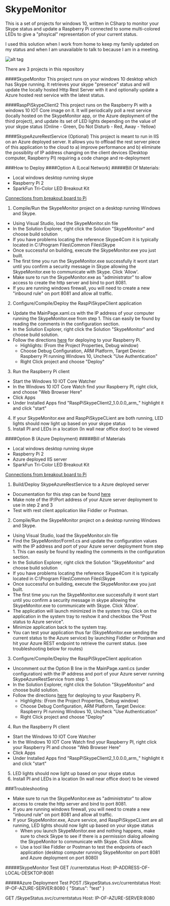 # SkypeMonitor

This is a set of projects for windows 10, written in CSharp to monitor your Skype status and update a Raspberry Pi connected to 
some multi-colored LEDs to give a "phsyical" representation of your current status.   

I used this solution when I work from home to keep my family updated on my status and when I am unavailable to talk to because I am
in a meeting.


![alt tag](https://raw.github.com/corky/SkypeMonitorSolution/master/HowItWorks.png)

There are 3 projects in this repository

####SkypeMonitor 
This project runs on your windows 10 desktop which has Skype running.  It retrieves your skype "presence" status and will update the locally hosted Http Rest Server with it and optionally update a Azure hosted rest service with the latest status.

####RaspPiSkypeClient2 
This project runs on the Raspberry Pi with a windows 10 IOT Core image on it.   It will periodically poll a rest service (locally hosted on the SkypeMonitor app, or the Azure deployment of the third project), and update its set of LED lights depending on the value of your skype status (Online - Green, Do Not Disturb - Red, Away - Yellow)

####SkypeAzureRestService
(Optional) This project is meant to run in IIS on an Azure deployed server.   It allows you to offload the rest server piece of this application to the cloud to a) improve performance and b) eliminate the possiblity of IP address changing on the client devices (Desktop computer, Raspberry PI) requiring a code change and re-deployment

###How to Deploy
####Option A (Local Network)
#####Bill Of Materials: 
* Local windows desktop running skype
* Raspberry Pi 2
* SparkFun Tri-Color LED Breakout Kit

[Connections from breakout board to Pi](https://raw.github.com/corky/SkypeMonitorSolution/master/PiWithLEDs2.png)

1. Compile/Run the SkypeMonitor project on a desktop running Windows and Skype.
  * Using Visual Studio, load the SkypeMonitor.sln file
  * In the Solution Explorer, right click the Solution "SkypeMonitor" and choose build solution
  * If you have problems locating the reference Skype4Com it is typically located in C:\Program Files\Common Files\Skype
  * Once successful on building, execute the SkypeMonitor.exe you just built.
  * The first time you run the SkypeMonitor.exe successfully it wont start until you confirm a security message in Skype allowing the SkypeMonitor.exe to communicate with Skype.  Click 'Allow'.
  * Make sure to run the SkypeMonitor.exe as "administrator" to allow access to create the http server and bind to port 8081.
  * If you are running windows firewall, you will need to create a new "inbound rule" on port 8081 and allow all traffic.
2. Configure/Compile/Deploy the RaspPiSkypeClient application 
  * Update the MainPage.xaml.cs with the IP address of your computer running the SkypeMonitor.exe from step 1.  This can easily be found by reading the comments in the configuration section.
  * In the Solution Explorer, right click the Solution "SkypeMonitor" and choose build solution.
  * Follow the directions [here](http://ms-iot.github.io/content/en-US/GetStarted.htm) for deploying to your Raspberry Pi.
     * Highlights:  (From the Project Properties, Debug window)
     * Choose Debug Configuration, ARM Platform, Target Device: Raspberry PI running Windows 10, Uncheck "Use Authentication"
     * Right Click project and choose "Deploy"
3. Run the Raspberry Pi client
  * Start the Windows 10 IOT Core Watcher
  * In the Windows 10 IOT Core Watch find your Raspberry PI, right click, and choose "Web Browser Here"
  * Click Apps
  * Under Installed Apps find "RaspPiSkypeClient2_1.0.0.0_arm_<blah>" highlight it and click "start"
4. If your SkypeMonitor.exe and RaspPiSkypeCLient are both running, LED lights should now light up based on your skype status
5. Install PI and LEDs in a location (In wall near office door) to be viewed

####Option B (Azure Deployment)
#####Bill of Materials
* Local windows desktop running skype
* Raspberry Pi 2
* Azure deployed IIS server
* SparkFun Tri-Color LED Breakout Kit

[Connections from breakout board to Pi](https://raw.github.com/corky/SkypeMonitorSolution/master/PiWithLEDs2.png)

1. Build/Deploy SkypeAzureRestService to a Azure deployed server
  * Documentation for this step can be found [here](https://azure.microsoft.com/en-us/documentation/articles/web-sites-deploy/)
  * Make note of the IP/Port address of your Azure server deployment to use in step 2 and 3
  * Test with rest client application like Fiddler or Postman.
2. Compile/Run the SkypeMonitor project on a desktop running Windows and Skype.
  * Using Visual Studio, load the SkypeMonitor.sln file
  * Find the SkypeMonitor/Form1.cs and update the configuration values with the IP address and port of your Azure server deployment from step 1.  This can easily be found by reading the comments in the configuration section.
  * In the Solution Explorer, right click the Solution "SkypeMonitor" and choose build solution
  * If you have problems locating the reference Skype4Com it is typically located in C:\Program Files\Common Files\Skype
  * Once successful on building, execute the SkypeMonitor.exe you just built.  
  * The first time you run the SkypeMonitor.exe successfully it wont start until you confirm a security message in skype allowing the SkypeMonitor.exe to communicate with Skype.  Click 'Allow'.
  * The application will launch minimized in the system tray.   Click on the application in the system tray to reshow it and checkbox the "Post status to Azure service".
  * Minimize application back to the system tray.
  * You can test your application thus far (SkypeMonitor.exe sending the current status to the Azure service) by launching Fiddler or Postman and hit your Azure REST endpoint to retrieve the current status.  (see troubleshooting below for routes)
3. Configure/Compile/Deploy the RaspPiSkypeClient application 
  * Uncomment out the Option B line in the MainPage.xaml.cs (under configuration) with the IP address and port of your Azure server running SkypeAzureRestService from step 1.  
  * In the Solution Explorer, right click the Solution "SkypeMonitor" and choose build solution.
  * Follow the directions [here](http://ms-iot.github.io/content/en-US/GetStarted.htm) for deploying to your Raspberry Pi.
     * Highlights:  (From the Project Properties, Debug window)
     * Choose Debug Configuration, ARM Platform, Target Device: Raspberry PI running Windows 10, Uncheck "Use Authentication"
     * Right Click project and choose "Deploy"
4. Run the Raspberry Pi client
  * Start the Windows 10 IOT Core Watcher
  * In the Windows 10 IOT Core Watch find your Raspberry PI, right click your Raspberry PI and choose "Web Browser Here"
  * Click Apps
  * Under Installed Apps find "RaspPiSkypeClient2_1.0.0.0_arm_<blah>" highlight it and click "start"
5. LED lights should now light up based on your skype status
6. Install PI and LEDs in a location (In wall near office door) to be viewed

###Troubleshooting
* Make sure to run the SkypeMonitor.exe as "administrator" to allow access to create the http server and bind to port 8081.
* If you are running windows firewall, you will need to create a new "inbound rule" on port 8081 and allow all traffic.
* If your SkypeMonitor.exe, Azure service, and RaspPiSkypeCLient are all running, LED lights should now light up based on your skype status
  * When you launch SkypeMonitor.exe and nothing happens, make sure to check Skype to see if there is a permission dialog allowing the SkypeMonitor to communicate with Skype.  Click Allow.
  * Use a tool like Fiddler or Postman to test the endpoints of each application (desktop computer running SkypeMonitor on port 8081 and Azure deployment on port 8080)

#####SkypeMonitor Test
GET /currentstatus
Host: IP-ADDRESS-OF-LOCAL-DESKTOP:8081

#####Azure Deployment Test
POST /SkypeStatus.svc/currentstatus
Host: IP-OF-AZURE-SERVER:8080
{
    "Status": "test"
}

GET /SkypeStatus.svc/currentstatus
Host: IP-OF-AZURE-SERVER:8080
